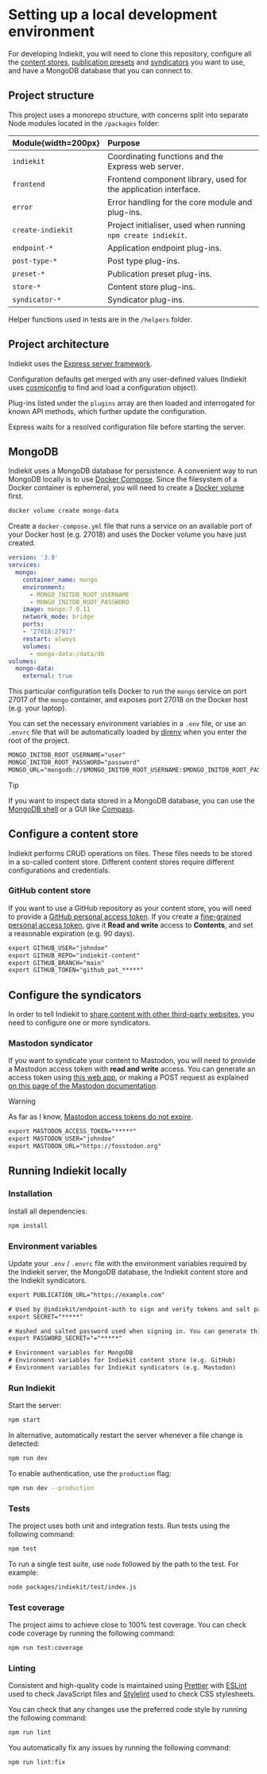 # Setting up a local development environment

For developing Indiekit, you will need to clone this repository, configure all the [content stores](concepts#content-store), [publication presets](concepts#publication-preset) and [syndicators](concepts#syndication) you want to use, and have a MongoDB database that you can connect to.

## Project structure

This project uses a monorepo structure, with concerns split into separate Node modules located in the `/packages` folder:

| Module{width=200px} | Purpose |
| :----- | :------ |
| `indiekit` | Coordinating functions and the Express web server. |
| `frontend` | Frontend component library, used for the application interface. |
| `error` | Error handling for the core module and plug-ins. |
| `create-indiekit` | Project initialiser, used when running `npm create indiekit`. |
| `endpoint-*` | Application endpoint plug-ins. |
| `post-type-*` | Post type plug-ins. |
| `preset-*` | Publication preset plug-ins. |
| `store-*` | Content store plug-ins. |
| `syndicator-*` | Syndicator plug-ins. |

Helper functions used in tests are in the `/helpers` folder.

## Project architecture

Indiekit uses the [Express server framework](https://expressjs.com).

Configuration defaults get merged with any user-defined values (Indiekit uses [cosmiconfig](https://github.com/cosmiconfig/cosmiconfig) to find and load a configuration object).

Plug-ins listed under the `plugins` array are then loaded and interrogated for known API methods, which further update the configuration.

Express waits for a resolved configuration file before starting the server.

## MongoDB

Indiekit uses a MongoDB database for persistence. A convenient way to run MongoDB locally is to use [Docker Compose](https://docs.docker.com/compose/). Since the filesystem of a Docker container is ephemeral, you will need to create a [Docker volume](https://docs.docker.com/storage/volumes/) first.

```sh
docker volume create mongo-data
```

Create a `docker-compose.yml` file that runs a service on an available port of your Docker host (e.g. 27018) and uses the Docker volume you have just created.

```yml
version: '3.9'
services:
  mongo:
    container_name: mongo
    environment:
      - MONGO_INITDB_ROOT_USERNAME
      - MONGO_INITDB_ROOT_PASSWORD
    image: mongo:7.0.11
    network_mode: bridge
    ports:
    - '27018:27017'
    restart: always
    volumes:
      - mongo-data:/data/db
volumes:
  mongo-data:
    external: true
```

This particular configuration tells Docker to run the `mongo` service on port 27017 of the `mongo` container, and exposes port 27018 on the Docker host (e.g. your laptop).

You can set the necessary environment variables in a `.env` file, or use an `.envrc` file that will be automatically loaded by [direnv](https://direnv.net/) when
you enter the root of the project.

```txt
MONGO_INITDB_ROOT_USERNAME="user"
MONGO_INITDB_ROOT_PASSWORD="password"
MONGO_URL="mongodb://$MONGO_INITDB_ROOT_USERNAME:$MONGO_INITDB_ROOT_PASSWORD@localhost:27018"

```

> [!TIP]
> If you want to inspect data stored in a MongoDB database, you can use the [MongoDB shell](https://www.mongodb.com/products/tools/shell) or a GUI like [Compass](https://www.mongodb.com/products/tools/compass).

## Configure a content store

Indiekit performs CRUD operations on files. These files needs to be stored in a so-called content store. Different content stores require different configurations and credentials.

### GitHub content store

If you want to use a GitHub repository as your content store, you will need to provide a [GitHub personal access token](https://docs.github.com/en/authentication/keeping-your-account-and-data-secure/managing-your-personal-access-tokens). If you create a [fine-grained personal access token](https://docs.github.com/en/authentication/keeping-your-account-and-data-secure/managing-your-personal-access-tokens#fine-grained-personal-access-tokens), give it **Read and write** access to **Contents**, and set a reasonable expiration (e.g. 90 days).

```txt
export GITHUB_USER="johndoe"
export GITHUB_REPO="indiekit-content"
export GITHUB_BRANCH="main"
export GITHUB_TOKEN="github_pat_*****"
```

## Configure the syndicators

In order to tell Indiekit to [share content with other third-party websites](introduction#sharing-content-with-third-party-websites-syndication), you need to configure one or more syndicators.

### Mastodon syndicator

If you want to syndicate your content to Mastodon, you will need to provide a Mastodon access token with **read and write** access. You can generate an access token using [this web app](https://takahashim.github.io/mastodon-access-token/), or making a POST request as explained [on this page of the Mastodon documentation](https://docs.joinmastodon.org/client/token/).

> [!WARNING]
> As far as I know, [Mastodon access tokens do not expire](https://mastodon.social/@kevinhooke/109377838604407902).

```txt
export MASTODON_ACCESS_TOKEN="*****"
export MASTODON_USER="johndoe"
export MASTODON_URL="https://fosstodon.org"
```

## Running Indiekit locally

### Installation

Install all dependencies:

```sh
npm install
```

### Environment variables

Update your `.env` / `.envrc` file with the environment variables required by the Indiekit server, the MongoDB database, the Indiekit content store and the Indiekit syndicators.

```txt
export PUBLICATION_URL="https://example.com"

# Used by @indiekit/endpoint-auth to sign and verify tokens and salt password
export SECRET="*****"

# Hashed and salted password used when signing in. You can generate this value by visiting /auth/new-password
export PASSWORD_SECRET="="*****"

# Environment variables for MongoDB
# Environment variables for Indiekit content store (e.g. GitHub)
# Environment variables for Indiekit syndicators (e.g. Mastodon)
```

### Run Indiekit

Start the server:

```sh
npm start
```

In alternative, automatically restart the server whenever a file change is detected:

```sh
npm run dev
```

To enable authentication, use the `production` flag:

```sh
npm run dev --production
```

### Tests

The project uses both unit and integration tests. Run tests using the following command:

```sh
npm test
```

To run a single test suite, use `node` followed by the path to the test. For example:

```sh
node packages/indiekit/test/index.js
```

### Test coverage

The project aims to achieve close to 100% test coverage. You can check code coverage by running the following command:

```sh
npm run test:coverage
```

### Linting

Consistent and high-quality code is maintained using [Prettier](https://prettier.io) with [ESLint](https://eslint.org) used to check JavaScript files and [Stylelint](https://stylelint.io) used to check CSS stylesheets.

You can check that any changes use the preferred code style by running the following command:

```sh
npm run lint
```

You automatically fix any issues by running the following command:

```sh
npm run lint:fix
```
